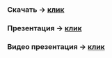 ### Скачать **-> [клик](https://2pe4ka2.github.io/BMI-Master/page/)**
### Презентация **-> [клик](https://docs.google.com/presentation/d/1GwPi0kAuWC_dGirD84sk6cn0uVzi1h3qi_x03vYpjZo/edit?usp=sharing)**
### Видео презентация **-> [клик](https://github.com/2pe4Ka2/BMI-Master/raw/main/presentation.MOV)**

